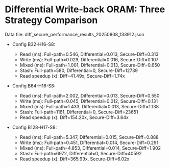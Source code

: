 # Differential Write-back ORAM: Three Strategy Comparison

Data file: diff_secure_performance_results_20250808_133912.json

- Config B32-H16-S8:
  - Read (ms): Full-path=0.546, Differential=0.013, Secure-Diff=0.313
  - Write (ms): Full-path=0.029, Differential=0.016, Secure-Diff=0.107
  - Mixed (ms): Full-path=1.001, Differential=0.013, Secure-Diff=0.650
  - Stash: Full-path=580, Differential=0, Secure-Diff=12739
  - Read speedup (x): Diff=41.49x, Secure-Diff=1.74x

- Config B64-H16-S8:
  - Read (ms): Full-path=2.002, Differential=0.013, Secure-Diff=0.550
  - Write (ms): Full-path=0.045, Differential=0.012, Secure-Diff=0.131
  - Mixed (ms): Full-path=1.433, Differential=0.013, Secure-Diff=1.138
  - Stash: Full-path=1161, Differential=0, Secure-Diff=23651
  - Read speedup (x): Diff=154.20x, Secure-Diff=3.64x

- Config B128-H17-S8:
  - Read (ms): Full-path=5.347, Differential=0.015, Secure-Diff=0.888
  - Write (ms): Full-path=0.451, Differential=0.014, Secure-Diff=0.291
  - Mixed (ms): Full-path=4.853, Differential=0.014, Secure-Diff=1.902
  - Stash: Full-path=6972, Differential=0, Secure-Diff=40592
  - Read speedup (x): Diff=365.99x, Secure-Diff=6.02x

